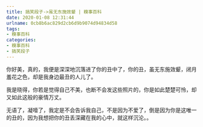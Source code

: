 ```yaml
---
title: 搞笑段子->虽无东施效颦 | 糗事百科
date: 2020-01-08 12:31:44
urlname: 0cb8b6ac829d2cb6d9b9074d94834d58
tags: 
- 糗事百科
categories:
- 糗事百科
- 搞笑段子
---
```

你好美，真的，我便是深深地沉落进了你的丑中了，你的丑，虽无东施效颦，闭月羞花之色，却是我身边最丑的人儿了。

我是晓得，你若是觉得自己不美，也断不会发这些照片的，你是如此楚楚可怜，却又如此这般的豪情万丈。

无语了，凝噎了，我定是不会告诉我自己，不是因为不爱了，倒是因为你是这唯一的丑的，因为我想把你的丑丢深藏在我的心中，就这样沉沦。。



